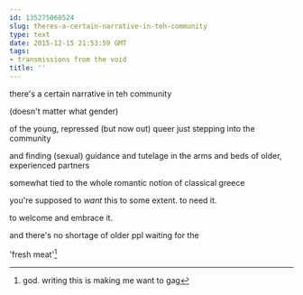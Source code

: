 ```yaml
---
id: 135275068524
slug: theres-a-certain-narrative-in-teh-community
type: text
date: 2015-12-15 21:53:59 GMT
tags:
- transmissions from the void
title: ''
---
```


there's a certain narrative in teh community

(doesn't matter what gender)

of the young, repressed (but now out) queer just stepping into the community

and finding (sexual) guidance and tutelage in the arms and beds of older, experienced partners

somewhat tied to the whole romantic notion of classical greece

you're supposed to *want* this to some extent. to need it.

to welcome and embrace it.

and there's no shortage of older ppl waiting for the 

'fresh meat'[^1]

[^1]: god. writing this is making me want to gag